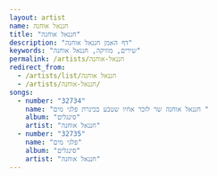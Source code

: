 ```yaml
---
layout: artist
name: חננאל אוחנה
title: "חננאל אוחנה"
description: "דף האמן חננאל אוחנה"
keywords: "שירים, מוזיקה, חננאל אוחנה"
permalink: /artists/חננאל-אוחנה
redirect_from:
  - /artists/list/חננאל אוחנה
  - /artists/חננאל-אוחנה/
songs:
  - number: "32734"
    name: "חננאל אוחנה שר לזכר אחיו שטבע בכינרת פלגי מים "
    album: "סינגלים"
    artist: "חננאל אוחנה"
  - number: "32735"
    name: "פלגי מים"
    album: "סינגלים"
    artist: "חננאל אוחנה"
---
```


